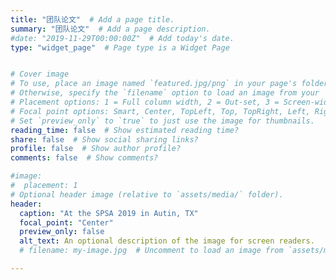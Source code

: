 ```yaml
---
title: "团队论文"  # Add a page title.
summary: "团队论文"  # Add a page description.
#date: "2019-11-29T00:00:00Z"  # Add today's date.
type: "widget_page"  # Page type is a Widget Page


# Cover image
# To use, place an image named `featured.jpg/png` in your page's folder.
# Otherwise, specify the `filename` option to load an image from your `assets/media/` folder.
# Placement options: 1 = Full column width, 2 = Out-set, 3 = Screen-width
# Focal point options: Smart, Center, TopLeft, Top, TopRight, Left, Right, BottomLeft, Bottom, BottomRight
# Set `preview_only` to `true` to just use the image for thumbnails.
reading_time: false  # Show estimated reading time?
share: false  # Show social sharing links?
profile: false  # Show author profile?
comments: false  # Show comments?

#image:
#  placement: 1
# Optional header image (relative to `assets/media/` folder).
header:
  caption: "At the SPSA 2019 in Autin, TX"
  focal_point: "Center"
  preview_only: false
  alt_text: An optional description of the image for screen readers.
  # filename: my-image.jpg  # Uncomment to load an image from `assets/media/` instead.

---
```

